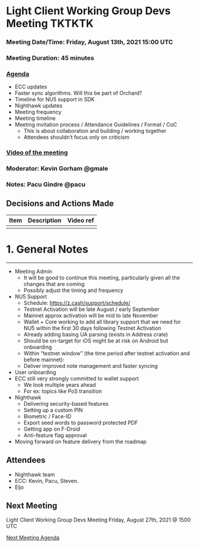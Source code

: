 # Light Client Working Group Devs Meeting TKTKTK
### Meeting Date/Time: Friday, August 13th, 2021 15:00 UTC
### Meeting Duration: 45 minutes
### [Agenda](https://github.com/zcash/lcwg/issues/TKTKTK)
- ECC updates
- Faster sync algorithms. Will this be part of Orchard?
- Timeline for NU5 support in SDK
- Nighthawk updates
- Meeting frequency
- Meeting timeline
- Meeting invitation process / Attendance Guidelines / Format / CoC
  - This is about collaboration and building / working together
  - Attendees shouldn’t focus only on criticism

### [Video of the meeting](not-recorded)
### Moderator: Kevin Gorham @gmale
### Notes: Pacu Gindre @pacu

## Decisions and Actions Made
| Item | Description | Video ref |
| ------------- | ----------- | --------- |
| | ||

# 1. General Notes
-------------------------------------------
- Meeting Admin 
  - It will be good to continue this meeting, particularly given all the changes that are coming
  - Possibly adjust the timing and frequency
- NU5 Support
  - Schedule: https://z.cash/support/schedule/ 
  - Testnet Activation will be late August / early September
  - Mainnet approx activation will be mid to late November
  - Wallet + Core working to add all library support that we need for NU5 within the first 30 days following Testnet Activation
   - Already adding basing UA parsing (exists in Address crate)
   - Should be on-target for iOS might be at risk on Android but onboarding
  - Within “testnet window” (the time period after testnet activation and before mainnet):
   - Deliver improved note management and faster syncing
- User onboarding
- ECC still very strongly committed to wallet support
  - We look multiple years ahead
  - For ex: topics like PoS transition
- Nighthawk
  - Delivering security-based features
   - Setting up a custom PIN
   - Biometric / Face-ID
   - Export seed words to password protected PDF
  - Getting app on F-Droid
   - Anti-feature flag approval
 - Moving forward on feature delivery from the roadmap


## Attendees
* Nighthawk team
* ECC: Kevin, Pacu, Steven.
* Eljo

## Next Meeting
Light Client Working Group Devs Meeting Friday, August 27th, 2021 @ 1500 UTC

[Next Meeting Agenda](https://github.com/zcash/lcwg/issues/20)
